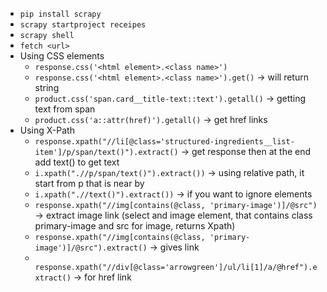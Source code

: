 * `pip install scrapy`
* `scrapy startproject receipes`
* `scrapy shell`
* `fetch <url>`
* Using CSS elements
  * `response.css('<html element>.<class name>')` 
  * `response.css('<html element>.<class name>').get()` -> will return string
  * `product.css('span.card__title-text::text').getall()` -> getting text from span
  * `product.css('a::attr(href)').getall()` -> get href links
* Using X-Path
  * `response.xpath("//li[@class='structured-ingredients__list-item']/p/span/text()").extract()`  -> get response then at the end add text() to get text
  * `i.xpath(".//p/span/text()").extract())` -> using relative path, it start from p that is near by
  * `i.xpath(".//text()").extract())` -> if you want to ignore elements
  * `response.xpath("//img[contains(@class, 'primary-image')]/@src")` -> extract image link (select and image element, that contains class primary-image and src for image, returns Xpath)
  * `response.xpath("//img[contains(@class, 'primary-image')]/@src").extract()` -> gives link
  * ` response.xpath("//div[@class='arrowgreen']/ul/li[1]/a/@href").extract()` -> for href link
  
